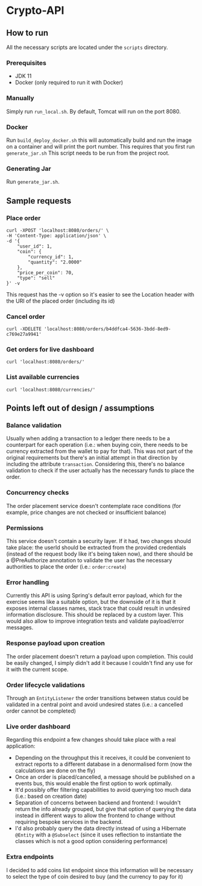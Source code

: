 # Crypto-API

## How to run
All the necessary scripts are located under the `scripts` directory.

### Prerequisites

- JDK 11
- Docker (only required to run it with Docker)

### Manually
Simply run `run_local.sh`. By default, Tomcat will run on the port 8080.

### Docker
Run `build_deploy_docker.sh` this will automatically build and run the image on a container and will print the port 
number. This requires that you first run `generate_jar.sh` This script needs to be run from the project root.

### Generating Jar
Run `generate_jar.sh`. 

## Sample requests

### Place order

```
curl -XPOST 'localhost:8080/orders/' \
-H 'Content-Type: application/json' \
-d '{
    "user_id": 1,
    "coin": {
        "currency_id": 1,
        "quantity": "2.0000"
    },
    "price_per_coin": 70,
    "type": "sell"
}' -v
```

This request has the -v option so it's easier to see the Location header with the URI of the placed order (including its id)

### Cancel order
```shell
curl -XDELETE 'localhost:8080/orders/b4ddfca4-5636-3bdd-8ed9-c769e27a9941'
```

### Get orders for live dashboard
```
curl 'localhost:8080/orders/'
```

### List available currencies
```
curl 'localhost:8080/currencies/'
```


## Points left out of design / assumptions

### Balance validation

Usually when adding a transaction to a ledger there needs to be a counterpart for each operation (i.e.: when buying coin, 
there needs to be currency extracted from the wallet to pay for that). This was not part of the original requirements but 
there's an initial attempt in that direction by including the attribute `transaction`. Considering this, there's no balance validation
to check if the user actually has the necessary funds to place the order.

### Concurrency checks 
The order placement service doesn't contemplate race conditions (for example, price changes are not checked or insufficient balance)

### Permissions
This service doesn't contain a security layer. If it had, two changes should take place: the userId should be extracted from the 
provided credentials (instead of the request body like it's being taken now), and there should be a @PreAuthorize annotation
to validate the user has the necessary authorities to place the order (i.e.: `order:create`)

### Error handling

Currently this API is using Spring's default error payload, which for the exercise seems like a suitable option, but the downside of it
is that it exposes internal classes names, stack trace that could result in undesired information disclosure. This should be 
replaced by a custom layer. This would also allow to improve integration tests and validate payload/error messages.

### Response payload upon creation

The order placement doesn't return a payload upon completion. This could be easily changed, I simply didn't add it because I
couldn't find any use for it with the current scope. 

### Order lifecycle validations

Through an `EntityListener` the order transitions between status could be validated in a central point and avoid undesired 
states (i.e.: a cancelled order cannot be completed) 

### Live order dashboard

Regarding this endpoint a few changes should take place with a real application: 
- Depending on the throughput this it receives, it could be convenient to extract reports to a different 
database in a denormalised form (now the calculations are done on the fly)
- Once an order is placed/cancelled, a message should be published on a events bus, this would enable the first option to work 
optimally.
- It'd possibly offer filtering capabilities to avoid querying too much data (i.e.: based on creation date)
- Separation of concerns between backend and frontend: I wouldn't return the info already grouped, but give that option of 
querying the data instead in different ways to allow the frontend to change without requiring bespoke services in the backend. 
- I'd also probably query the data directly instead of using a Hibernate `@Entity` with a `@Subselect` (since it uses 
reflection to instantiate the classes which is not a good option considering performance)  

### Extra endpoints

I decided to add coins list endpoint since this information will be necessary to select the type of coin desired to buy (and the currency to pay for it)